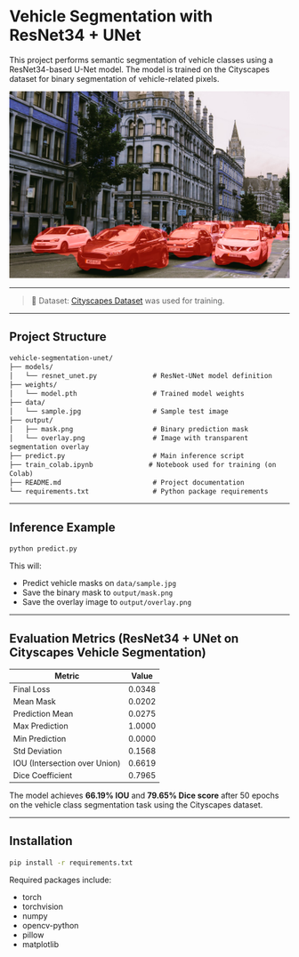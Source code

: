 # Vehicle Segmentation with ResNet34 + UNet

This project performs semantic segmentation of vehicle classes using a ResNet34-based U-Net model. The model is trained on the Cityscapes dataset for binary segmentation of vehicle-related pixels.

<p align="center">
  <img src="output/overlay.png" alt="Overlay Example" width="600"/>
</p>

---
> 📂 Dataset: [Cityscapes Dataset](https://www.cityscapes-dataset.com/) was used for training.
---

## Project Structure

```
vehicle-segmentation-unet/
├── models/
│   └── resnet_unet.py              # ResNet-UNet model definition
├── weights/
│   └── model.pth                   # Trained model weights
├── data/
│   └── sample.jpg                  # Sample test image
├── output/
│   ├── mask.png                    # Binary prediction mask
│   └── overlay.png                 # Image with transparent segmentation overlay
├── predict.py                      # Main inference script
├── train_colab.ipynb              # Notebook used for training (on Colab)
├── README.md                       # Project documentation
└── requirements.txt                # Python package requirements
```

---

## Inference Example

```bash
python predict.py
```

This will:
- Predict vehicle masks on `data/sample.jpg`
- Save the binary mask to `output/mask.png`
- Save the overlay image to `output/overlay.png`

---

## Evaluation Metrics (ResNet34 + UNet on Cityscapes Vehicle Segmentation)

| Metric                   | Value   |
|--------------------------|---------|
| Final Loss               | 0.0348  |
| Mean Mask                | 0.0202  |
| Prediction Mean          | 0.0275  |
| Max Prediction           | 1.0000  |
| Min Prediction           | 0.0000  |
| Std Deviation            | 0.1568  |
| IOU (Intersection over Union) | 0.6619 |
| Dice Coefficient         | 0.7965  |

The model achieves **66.19% IOU** and **79.65% Dice score** after 50 epochs on the vehicle class segmentation task using the Cityscapes dataset.

---

## Installation

```bash
pip install -r requirements.txt
```

Required packages include:

- torch
- torchvision
- numpy
- opencv-python
- pillow
- matplotlib
